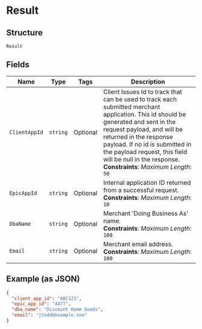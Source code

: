
# Result

## Structure

`Result`

## Fields

| Name | Type | Tags | Description |
|  --- | --- | --- | --- |
| `ClientAppId` | `string` | Optional | Client Issues Id to track that can be used to track each submitted merchant application. This id should be generated and sent in the request payload, and will be returned in the response payload. If no id is submitted in the payload request, this field will be null in the response.<br>**Constraints**: *Maximum Length*: `50` |
| `EpicAppId` | `string` | Optional | Internal application ID returned from a successful request.<br>**Constraints**: *Maximum Length*: `10` |
| `DbaName` | `string` | Optional | Merchant 'Doing Business As' name.<br>**Constraints**: *Maximum Length*: `100` |
| `Email` | `string` | Optional | Merchant email address.<br>**Constraints**: *Maximum Length*: `100` |

## Example (as JSON)

```json
{
  "client_app_id": "ABC123",
  "epic_app_id": "4477",
  "dba_name": "Discount Home Goods",
  "email": "jtodd@example.com"
}
```


